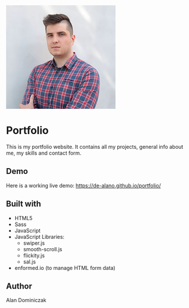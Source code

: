 ![Portfolio Image](https://github.com/de-alano/portfolio/blob/master/dist/images/profile-small.jpg)

# Portfolio

This is my portfolio website. It contains all my projects, general info about me, my skills and contact form.

## Demo
Here is a working live demo: https://de-alano.github.io/portfolio/

## Built with
- HTML5
- Sass
- JavaScript
- JavaScript Libraries: 
    - swiper.js
    - smooth-scroll.js
    - flickity.js
    - sal.js
- enformed.io (to manage HTML form data)

## Author
Alan Dominiczak
